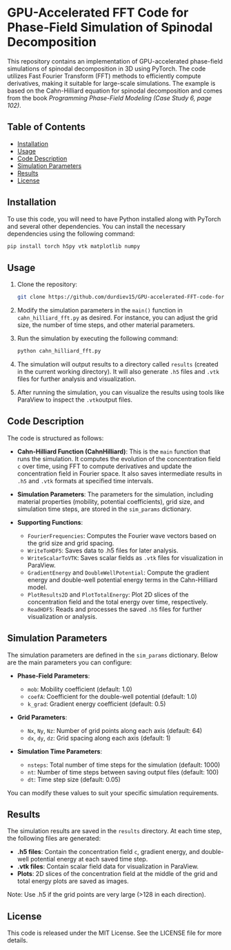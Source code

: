 # GPU-Accelerated FFT Code for Phase-Field Simulation of Spinodal Decomposition

This repository contains an implementation of GPU-accelerated phase-field simulations of spinodal decomposition in 3D using PyTorch. The code utilizes Fast Fourier Transform (FFT) methods to efficiently compute derivatives, making it suitable for large-scale simulations. The example is based on the Cahn-Hilliard equation for spinodal decomposition and comes from the book *Programming Phase-Field Modeling (Case Study 6, page 102)*.

## Table of Contents

- [Installation](#installation)
- [Usage](#usage)
- [Code Description](#code-description)
- [Simulation Parameters](#simulation-parameters)
- [Results](#results)
- [License](#license)

## Installation

To use this code, you will need to have Python installed along with PyTorch and several other dependencies. You can install the necessary dependencies using the following command:

```bash
pip install torch h5py vtk matplotlib numpy
```

## Usage

1. Clone the repository:
    ```bash
    git clone https://github.com/durdiev15/GPU-accelerated-FFT-code-for-phase-field-simulation-of-spinodal-decomposition.git
    ```

2. Modify the simulation parameters in the `main()` function in `cahn_hilliard_fft.py` as desired. For instance, you can adjust the grid size, the number of time steps, and other material parameters.

3. Run the simulation by executing the following command:
    ```bash
    python cahn_hilliard_fft.py
    ```

4. The simulation will output results to a directory called `results` (created in the current working directory). It will also generate `.h5` files and `.vtk` files for further analysis and visualization.

5. After running the simulation, you can visualize the results using tools like ParaView to inspect the `.vtk`output files.

## Code Description

The code is structured as follows:

* **Cahn-Hilliard Function (CahnHilliard)**: This is the `main` function that runs the simulation. It computes the evolution of the concentration field `c` over time, using FFT to compute derivatives and update the concentration field in Fourier space. It also saves intermediate results in `.h5` and `.vtk` formats at specified time intervals.

* **Simulation Parameters**: The parameters for the simulation, including material properties (mobility, potential coefficients), grid size, and simulation time steps, are stored in the `sim_params` dictionary.

* **Supporting Functions**:

    * `FourierFrequencies`: Computes the Fourier wave vectors based on the grid size and grid spacing.
    * `WriteToHDF5`: Saves data to .h5 files for later analysis.
    * `WriteScalarToVTK`: Saves scalar fields as `.vtk` files for visualization in ParaView.
    * `GradientEnergy` and `DoubleWellPotential`: Compute the gradient energy and double-well potential energy terms in the Cahn-Hilliard model.
    * `PlotResults2D` and `PlotTotalEnergy`: Plot 2D slices of the concentration field and the total energy over time, respectively.
    * `ReadHDF5`: Reads and processes the saved `.h5` files for further visualization or analysis.

## Simulation Parameters

The simulation parameters are defined in the `sim_params` dictionary. Below are the main parameters you can configure:

* **Phase-Field Parameters**:

    * `mob`: Mobility coefficient (default: 1.0)
    * `coefA`: Coefficient for the double-well potential (default: 1.0)
    * `k_grad`: Gradient energy coefficient (default: 0.5)

* **Grid Parameters**:

    * `Nx`, `Ny`, `Nz`: Number of grid points along each axis (default: 64)
    * `dx`, `dy`, `dz`: Grid spacing along each axis (default: 1)

* **Simulation Time Parameters**:

    * `nsteps`: Total number of time steps for the simulation (default: 1000)
    * `nt`: Number of time steps between saving output files (default: 100)
    * `dt`: Time step size (default: 0.05)

You can modify these values to suit your specific simulation requirements.

## Results

The simulation results are saved in the `results` directory. At each time step, the following files are generated:

* **.h5 files**: Contain the concentration field `c`, gradient energy, and double-well potential energy at each saved time step.
* **.vtk files**: Contain scalar field data for visualization in ParaView.
* **Plots**: 2D slices of the concentration field at the middle of the grid and total energy plots are saved as images.

Note: Use .h5 if the grid points are very large (>128 in each direction).

## License

This code is released under the MIT License. See the  LICENSE  file for more details.